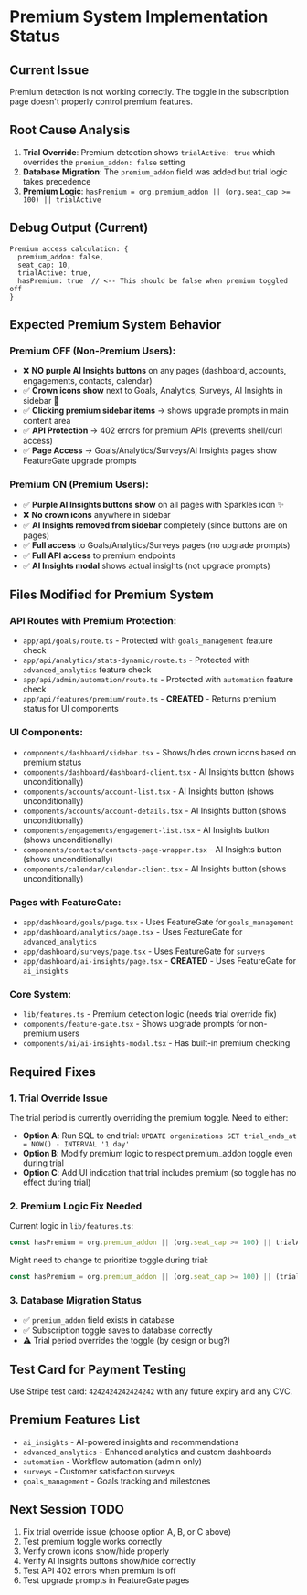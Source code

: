 # Premium System Implementation Status

## Current Issue
Premium detection is not working correctly. The toggle in the subscription page doesn't properly control premium features.

## Root Cause Analysis
1. **Trial Override**: Premium detection shows `trialActive: true` which overrides the `premium_addon: false` setting
2. **Database Migration**: The `premium_addon` field was added but trial logic takes precedence
3. **Premium Logic**: `hasPremium = org.premium_addon || (org.seat_cap >= 100) || trialActive`

## Debug Output (Current)
```
Premium access calculation: {
  premium_addon: false,
  seat_cap: 10, 
  trialActive: true,
  hasPremium: true  // <-- This should be false when premium toggled off
}
```

## Expected Premium System Behavior

### Premium OFF (Non-Premium Users):
- ❌ **NO purple AI Insights buttons** on any pages (dashboard, accounts, engagements, contacts, calendar)
- ✅ **Crown icons show** next to Goals, Analytics, Surveys, AI Insights in sidebar 👑
- ✅ **Clicking premium sidebar items** → shows upgrade prompts in main content area
- ✅ **API Protection** → 402 errors for premium APIs (prevents shell/curl access)
- ✅ **Page Access** → Goals/Analytics/Surveys/AI Insights pages show FeatureGate upgrade prompts

### Premium ON (Premium Users):
- ✅ **Purple AI Insights buttons show** on all pages with Sparkles icon ✨
- ❌ **No crown icons** anywhere in sidebar
- ✅ **AI Insights removed from sidebar** completely (since buttons are on pages)
- ✅ **Full access** to Goals/Analytics/Surveys pages (no upgrade prompts)
- ✅ **Full API access** to premium endpoints
- ✅ **AI Insights modal** shows actual insights (not upgrade prompts)

## Files Modified for Premium System

### API Routes with Premium Protection:
- `app/api/goals/route.ts` - Protected with `goals_management` feature check
- `app/api/analytics/stats-dynamic/route.ts` - Protected with `advanced_analytics` feature check  
- `app/api/admin/automation/route.ts` - Protected with `automation` feature check
- `app/api/features/premium/route.ts` - **CREATED** - Returns premium status for UI components

### UI Components:
- `components/dashboard/sidebar.tsx` - Shows/hides crown icons based on premium status
- `components/dashboard/dashboard-client.tsx` - AI Insights button (shows unconditionally)
- `components/accounts/account-list.tsx` - AI Insights button (shows unconditionally)
- `components/accounts/account-details.tsx` - AI Insights button (shows unconditionally)
- `components/engagements/engagement-list.tsx` - AI Insights button (shows unconditionally)
- `components/contacts/contacts-page-wrapper.tsx` - AI Insights button (shows unconditionally)
- `components/calendar/calendar-client.tsx` - AI Insights button (shows unconditionally)

### Pages with FeatureGate:
- `app/dashboard/goals/page.tsx` - Uses FeatureGate for `goals_management`
- `app/dashboard/analytics/page.tsx` - Uses FeatureGate for `advanced_analytics`
- `app/dashboard/surveys/page.tsx` - Uses FeatureGate for `surveys`
- `app/dashboard/ai-insights/page.tsx` - **CREATED** - Uses FeatureGate for `ai_insights`

### Core System:
- `lib/features.ts` - Premium detection logic (needs trial override fix)
- `components/feature-gate.tsx` - Shows upgrade prompts for non-premium users
- `components/ai/ai-insights-modal.tsx` - Has built-in premium checking

## Required Fixes

### 1. Trial Override Issue
The trial period is currently overriding the premium toggle. Need to either:
- **Option A**: Run SQL to end trial: `UPDATE organizations SET trial_ends_at = NOW() - INTERVAL '1 day'`
- **Option B**: Modify premium logic to respect premium_addon toggle even during trial
- **Option C**: Add UI indication that trial includes premium (so toggle has no effect during trial)

### 2. Premium Logic Fix Needed
Current logic in `lib/features.ts`:
```typescript
const hasPremium = org.premium_addon || (org.seat_cap >= 100) || trialActive
```

Might need to change to prioritize toggle during trial:
```typescript 
const hasPremium = org.premium_addon || (org.seat_cap >= 100) || (trialActive && org.premium_addon !== false)
```

### 3. Database Migration Status
- ✅ `premium_addon` field exists in database
- ✅ Subscription toggle saves to database correctly
- ⚠️ Trial period overrides the toggle (by design or bug?)

## Test Card for Payment Testing
Use Stripe test card: `4242424242424242` with any future expiry and any CVC.

## Premium Features List
- `ai_insights` - AI-powered insights and recommendations
- `advanced_analytics` - Enhanced analytics and custom dashboards  
- `automation` - Workflow automation (admin only)
- `surveys` - Customer satisfaction surveys
- `goals_management` - Goals tracking and milestones

## Next Session TODO
1. Fix trial override issue (choose option A, B, or C above)
2. Test premium toggle works correctly
3. Verify crown icons show/hide properly
4. Verify AI Insights buttons show/hide correctly
5. Test API 402 errors when premium is off
6. Test upgrade prompts in FeatureGate pages